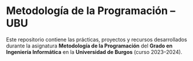 # Metodología de la Programación – UBU

Este repositorio contiene las prácticas, proyectos y recursos desarrollados durante la asignatura **Metodología de la Programación** del **Grado en Ingeniería Informática** en la **Universidad de Burgos** (curso 2023–2024).
